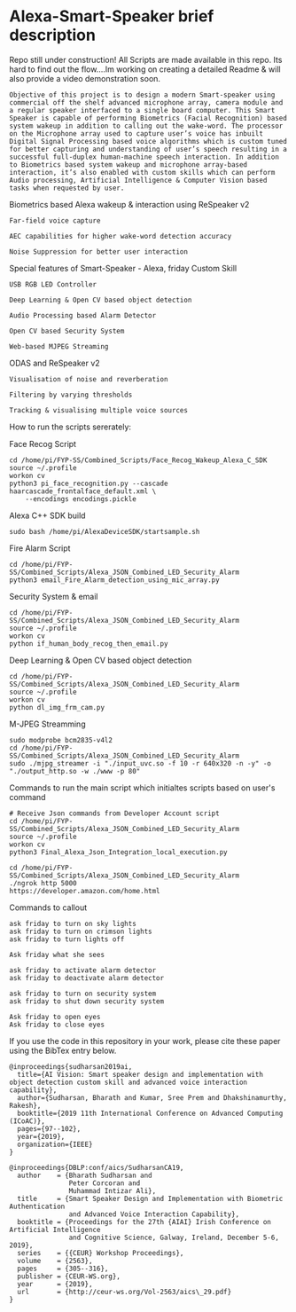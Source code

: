 # Alexa-Smart-Speaker brief description 

Repo still under construction!
All Scripts are made available in this repo. Its hard to find out the flow....Im working on creating a detailed Readme & will also provide a video demonstration soon.

    Objective of this project is to design a modern Smart-speaker using commercial off the shelf advanced microphone array, camera module and a regular speaker interfaced to a single board computer. This Smart Speaker is capable of performing Biometrics (Facial Recognition) based system wakeup in addition to calling out the wake-word. The processor on the Microphone array used to capture user’s voice has inbuilt Digital Signal Processing based voice algorithms which is custom tuned for better capturing and understanding of user’s speech resulting in a successful full-duplex human-machine speech interaction. In addition to Biometrics based system wakeup and microphone array-based interaction, it’s also enabled with custom skills which can perform Audio processing, Artificial Intelligence & Computer Vision based tasks when requested by user. 


Biometrics based Alexa wakeup & interaction using ReSpeaker v2

    Far-field voice capture 

    AEC capabilities for higher wake-word detection accuracy

    Noise Suppression for better user interaction 

Special features of Smart-Speaker - Alexa, friday Custom Skill 

    USB RGB LED Controller

    Deep Learning & Open CV based object detection

    Audio Processing based Alarm Detector 

    Open CV based Security System

    Web-based MJPEG Streaming

ODAS and ReSpeaker v2

    Visualisation of noise and reverberation 

    Filtering by varying thresholds 

    Tracking & visualising multiple voice sources

How to run the scripts sererately: 

Face Recog Script

	cd /home/pi/FYP-SS/Combined_Scripts/Face_Recog_Wakeup_Alexa_C_SDK
	source ~/.profile
	workon cv
	python3 pi_face_recognition.py --cascade haarcascade_frontalface_default.xml \
	    --encodings encodings.pickle

Alexa C++ SDK build 	

    sudo bash /home/pi/AlexaDeviceSDK/startsample.sh

Fire Alarm Script  

    cd /home/pi/FYP-SS/Combined_Scripts/Alexa_JSON_Combined_LED_Security_Alarm
    python3 email_Fire_Alarm_detection_using_mic_array.py

Security System & email

    cd /home/pi/FYP-SS/Combined_Scripts/Alexa_JSON_Combined_LED_Security_Alarm
    source ~/.profile
    workon cv
    python if_human_body_recog_then_email.py

Deep Learning & Open CV based object detection

    cd /home/pi/FYP-SS/Combined_Scripts/Alexa_JSON_Combined_LED_Security_Alarm
    source ~/.profile
    workon cv
    python dl_img_frm_cam.py

M-JPEG Streamming

    sudo modprobe bcm2835-v4l2
    cd /home/pi/FYP-SS/Combined_Scripts/Alexa_JSON_Combined_LED_Security_Alarm
    sudo ./mjpg_streamer -i "./input_uvc.so -f 10 -r 640x320 -n -y" -o "./output_http.so -w ./www -p 80"

Commands to run the main script which initialtes scripts based on user's command  

    # Receive Json commands from Developer Account script 
    cd /home/pi/FYP-SS/Combined_Scripts/Alexa_JSON_Combined_LED_Security_Alarm
    source ~/.profile
    workon cv
    python3 Final_Alexa_Json_Integration_local_execution.py

    cd /home/pi/FYP-SS/Combined_Scripts/Alexa_JSON_Combined_LED_Security_Alarm
    ./ngrok http 5000
    https://developer.amazon.com/home.html
    
Commands to callout

	ask friday to turn on sky lights
	ask friday to turn on crimson lights
	ask friday to turn lights off

	Ask friday what she sees

	ask friday to activate alarm detector 
	ask friday to deactivate alarm detector

	ask friday to turn on security system 
	ask friday to shut down security system

	Ask friday to open eyes
	Ask friday to close eyes

If you use the code in this repository in your work, please cite these paper using the BibTex entry below.

```
@inproceedings{sudharsan2019ai,
  title={AI Vision: Smart speaker design and implementation with object detection custom skill and advanced voice interaction capability},
  author={Sudharsan, Bharath and Kumar, Sree Prem and Dhakshinamurthy, Rakesh},
  booktitle={2019 11th International Conference on Advanced Computing (ICoAC)},
  pages={97--102},
  year={2019},
  organization={IEEE}
}

@inproceedings{DBLP:conf/aics/SudharsanCA19,
  author    = {Bharath Sudharsan and
               Peter Corcoran and
               Muhammad Intizar Ali},
  title     = {Smart Speaker Design and Implementation with Biometric Authentication
               and Advanced Voice Interaction Capability},
  booktitle = {Proceedings for the 27th {AIAI} Irish Conference on Artificial Intelligence
               and Cognitive Science, Galway, Ireland, December 5-6, 2019},
  series    = {{CEUR} Workshop Proceedings},
  volume    = {2563},
  pages     = {305--316},
  publisher = {CEUR-WS.org},
  year      = {2019},
  url       = {http://ceur-ws.org/Vol-2563/aics\_29.pdf}
}

```

